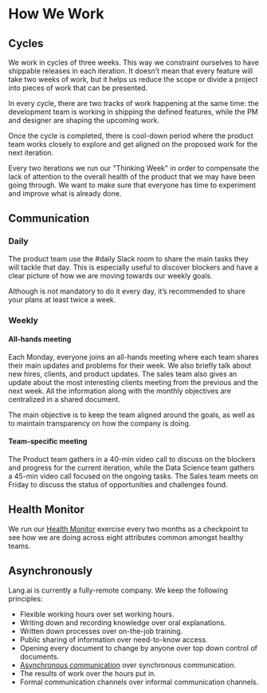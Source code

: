 # How We Work

## Cycles

We work in cycles of three weeks. This way we constraint ourselves to have shippable releases in each iteration. It doesn’t mean that every feature will take two weeks of work, but it helps us reduce the scope or divide a project into pieces of work that can be presented.

In every cycle, there are two tracks of work happening at the same time: the development team is working in shipping the defined features, while the PM and designer are shaping the upcoming work. 

Once the cycle is completed, there is cool-down period where the product team works closely to explore and get aligned on the proposed work for the next iteration. 

Every two iterations we run our "Thinking Week" in order to compensate the lack of attention to the overall health of the product that we may have been going through. We want to make sure that everyone has time to experiment and improve what is already done.


## Communication

### Daily

The product team use the #daily Slack room to share the main tasks they will tackle that day. This is especially useful to discover blockers and have a clear picture of how we are moving towards our weekly goals.

Although is not mandatory to do it every day, it’s recommended to share your plans at least twice a week.

### Weekly

#### All-hands meeting

Each Monday, everyone joins an all-hands meeting where each team shares their main updates and problems for their week. We also briefly talk about new hires, clients, and product updates. The sales team also gives an update about the most interesting clients meeting from the previous and the next week. All the information along with the monthly objectives are centralized in a shared document.

The main objective is to keep the team aligned around the goals, as well as to maintain transparency on how the company is doing.

#### Team-specific meeting

The Product team gathers in a 40-min video call to discuss on the blockers and progress for the current iteration, while the Data Science team gathers a 45-min video call focused on the ongoing tasks. The Sales team meets on Friday to discuss the status of opportunities and challenges found.

## Health Monitor

We run our [Health Monitor](https://www.atlassian.com/team-playbook/health-monitor) exercise every two months as a checkpoint to see how we are doing across eight attributes common amongst healthy teams.

## Asynchronously

Lang.ai is currently a fully-remote company. We keep the following principles:

- Flexible working hours over set working hours.
- Writing down and recording knowledge over oral explanations.
- Written down processes over on-the-job training.
- Public sharing of information over need-to-know access.
- Opening every document to change by anyone over top down control of documents.
- [Asynchronous communication](https://about.gitlab.com/2015/04/08/the-remote-manifesto/) over synchronous communication.
- The results of work over the hours put in.
- Formal communication channels over informal communication channels.
